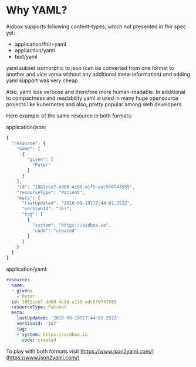 # Why YAML?

Aidbox supports following content-types, which not presented in fhir spec yet:

* application/fhir+yaml
* appliaction/yaml
* text/yaml

yaml subset isomorphic to json \(can be converted from one format to another and vice versa without any additional meta-information\) and adding yaml support was very cheap.

Also, yaml less verbose and therefore more human-readable. In additional to compactness and readability yaml is used in many huge opensource projects like kubernetes and also, pretty popular among web developers.

Here example of the same resource in both formats:

application/json:

```javascript
{
  "resource": {
    "name": [
      {
        "given": [
          "Peter"
        ]
      }
    ],
    "id": "1882cce7-dd00-4c9d-a1f5-adc5f6747955",
    "resourceType": "Patient",
    "meta": {
      "lastUpdated": "2018-09-19T17:44:01.252Z",
      "versionId": "167",
      "tag": [
        {
          "system": "https://aidbox.io",
          "code": "created"
        }
      ]
    }
  }
}
```

application/yaml:

```yaml
resource:
  name:
  - given:
    - Peter
  id: 1882cce7-dd00-4c9d-a1f5-adc5f6747955
  resourceType: Patient
  meta:
    lastUpdated: '2018-09-19T17:44:01.252Z'
    versionId: '167'
    tag:
    - system: https://aidbox.io
      code: created

```

To play with both formats visit [https://www.json2yaml.com/](https://www.json2yaml.com/)

